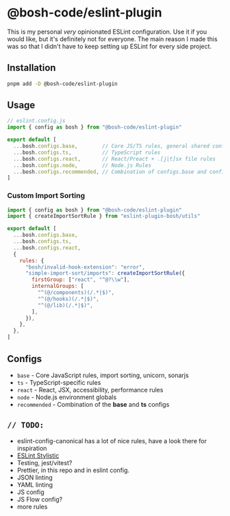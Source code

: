 # @bosh-code/eslint-plugin

This is my personal *very* opinionated ESLint configuration. Use it if you would like, but it's definitely not for everyone.
The main reason I made this was so that I didn't have to keep setting up ESLint
for every side project.

## Installation

```bash
pnpm add -D @bosh-code/eslint-plugin
```

## Usage

```js
// eslint.config.js
import { config as bosh } from "@bosh-code/eslint-plugin"

export default [
  ...bosh.configs.base,        // Core JS/TS rules, general shared configs, and language setup
  ...bosh.configs.ts,          // TypeScript rules
  ...bosh.configs.react,       // React/Preact + .[j|t]sx file rules
  ...bosh.configs.node,        // Node.js Rules
  ...bosh.configs.recommended, // Combination of configs.base and configs.ts
]
```

### Custom Import Sorting

```js
import { config as bosh } from "@bosh-code/eslint-plugin"
import { createImportSortRule } from "eslint-plugin-bosh/utils"

export default [
  ...bosh.configs.base,
  ...bosh.configs.ts,
  ...bosh.configs.react,
  {
    rules: {
      "bosh/invalid-hook-extension": "error",
      "simple-import-sort/imports": createImportSortRule({
        firstGroup: ["react", "^@?\\w"],
        internalGroups: [
          "^(@/components)(/.*|$)",
          "^(@/hooks)(/.*|$)",
          "^(@/lib)(/.*|$)",
        ],
      }),
    },
  },
]
```

## Configs

- `base` - Core JavaScript rules, import sorting, unicorn, sonarjs
- `ts` - TypeScript-specific rules
- `react` - React, JSX, accessibility, performance rules
- `node` - Node.js environment globals
- `recommended` - Combination of the **base** and **ts** configs

## `// TODO:`

- eslint-config-canonical has a lot of nice rules, have a look there for inspiration
- [ESLint Stylistic](https://eslint.style/)
- Testing, jest/vitest?
- Prettier, in this repo and in eslint config.
- JSON linting
- YAML linting
- JS config
- JS Flow config?
- more rules
